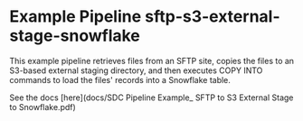 # Example Pipeline sftp-s3-external-stage-snowflake

This example pipeline retrieves files from an SFTP site, copies the files to an S3-based external staging directory, and then executes COPY INTO commands to load the files' records into a Snowflake table.

See the docs [here](docs/SDC Pipeline Example_ SFTP to S3 External Stage to Snowflake.pdf)

